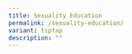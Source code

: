 ```yaml
---
title: Sexuality Education
permalink: /sexuality-education/
variant: tiptap
description: ""
---
```

<p></p>
<p></p>